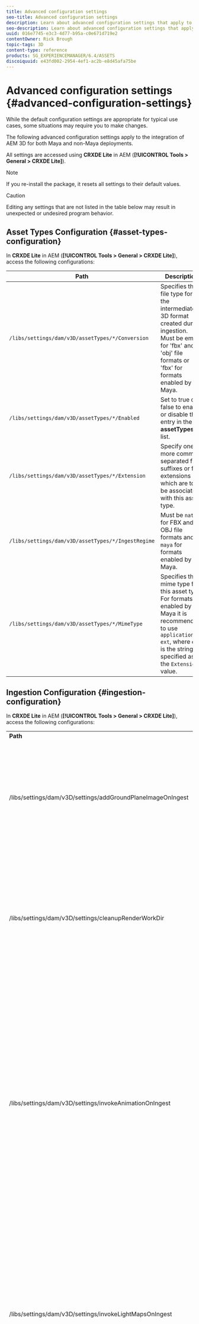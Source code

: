 ```yaml
---
title: Advanced configuration settings
seo-title: Advanced configuration settings
description: Learn about advanced configuration settings that apply to the integration of AEM 3D for both Maya and non-Maya deployments.
seo-description: Learn about advanced configuration settings that apply to the integration of AEM 3D for both Maya and non-Maya deployments.
uuid: 016e7745-e3c3-4d77-b95a-c0e671d719e2
contentOwner: Rick Brough
topic-tags: 3D
content-type: reference
products: SG_EXPERIENCEMANAGER/6.4/ASSETS
discoiquuid: e43fd002-2954-4ef1-ac2b-e8d45afa75be
---
```


# Advanced configuration settings {#advanced-configuration-settings}

While the default configuration settings are appropriate for typical use cases, some situations may require you to make changes.

The following advanced configuration settings apply to the integration of AEM 3D for both Maya and non-Maya deployments.

All settings are accessed using **CRXDE Lite** in AEM (**[!UICONTROL Tools &gt; General &gt; CRXDE Lite]**).

>[!NOTE]
>
>If you re-install the package, it resets all settings to their default values.

>[!CAUTION]
>
>Editing any settings that are not listed in the table below may result in unexpected or undesired program behavior.

## Asset Types Configuration {#asset-types-configuration}

In **CRXDE Lite** in AEM (**[!UICONTROL Tools &gt; General &gt; CRXDE Lite]**), access the following configurations:

| Path |Description |
|---|---|
| `/libs/settings/dam/v3D/assetTypes/*/Conversion` |Specifies the file type for the intermediate 3D format created during ingestion. Must be empty for 'fbx' and 'obj' file formats or 'fbx' for formats enabled by Maya. |
| `/libs/settings/dam/v3D/assetTypes/*/Enabled` |Set to true or false to enable or disable this entry in the **assetTypes** list. |
| `/libs/settings/dam/v3D/assetTypes/*/Extension` |Specify one or more comma-separated file suffixes or file extensions which are to be associated with this asset type. |
| `/libs/settings/dam/v3D/assetTypes/*/IngestRegime` |Must be `native` for FBX and OBJ file formats and  `maya` for formats enabled by Maya. |
| `/libs/settings/dam/v3D/assetTypes/*/MimeType` |Specifies the mime type for this asset type. For formats enabled by Maya it is recommended to use `application/x-ext`, where `ext` is the string specified as the `Extension` value. |

## Ingestion Configuration {#ingestion-configuration}

In **CRXDE Lite** in AEM (**[!UICONTROL Tools &gt; General &gt; CRXDE Lite]**), access the following configurations:

<table> 
 <tbody> 
  <tr> 
   <td><strong>Path</strong></td> 
   <td><strong>Description</strong></td> 
  </tr> 
  <tr> 
   <td>/libs/settings/dam/v3D/settings/addGroundPlaneImageOnIngest</td> 
   <td>Enables generation of an ambient occlusion drop shadow when viewing or rendering with an IBL stage. Applies to Preview and Rendering with RapidRefine</td> 
  </tr> 
  <tr> 
   <td><p>/libs/settings/dam/v3D/settings/cleanupRenderWorkDir</p> </td> 
   <td>Set to <strong>false</strong> to keep temporary files in the MayaWork folder after conversion and rendering. May be useful when debugging issues with Maya conversion and rendering.</td> 
  </tr> 
  <tr> 
   <td>/libs/settings/dam/v3D/settings/invokeAnimationOnIngest</td> 
   <td><p>When enabled, ImageMagick is installed on the server and magickPath is configured. Rapid Refine is used to create a simple animation for 3D objects that are used as a thumbnail in Card View and other views.</p> <p>Creating animations consumes significant CPU resources during the ingestion process.</p> </td> 
  </tr> 
  <tr> 
   <td>/libs/settings/dam/v3D/settings/invokeLightMapsOnIngest</td> 
   <td>Enables the automatic creation of light maps on ingestion. Set to <strong>false</strong> to disable automatic light map creation; this can significantly reduce CPU consumption at the cost of reduced quality for preview and rendering with Rapid Refine. Does not affect rendering with Maya.</td> 
  </tr> 
  <tr> 
   <td>/libs/settings/dam/v3D/settings/gPlaneZero</td> 
   <td><p>When set to <strong>true</strong> (default), objects are moved vertically, if necessary, to ensure that all parts of the object are above the ground plane (y=0).</p> <p>When set to <strong>false</strong> (default), objects are not repositioned and may be partially hidden by a stage's ground plane. (Applies only to preview and rendering with Rapid Refine.) However, it does not affect rendering with Maya. When set to <strong>true</strong>, the vertical position of objects in Maya may be different than in preview or when rendering with Rapid Refine.</p> </td> 
  </tr> 
  <tr> 
   <td>/libs/settings/dam/v3D/Paths/magickPath</td> 
   <td>The path and name to the ImageMagick convert utility. An absolute path is required if animated thumbnails creation is enabled.</td> 
  </tr> 
  <tr> 
   <td>/libs/settings/dam/v3D/settings/MaxCpuPercentage</td> 
   <td><p>Specifies how many CPUs are used at most for ingestion processing of 3D assets.</p> <p>Higher values speed up ingestions but may cause AEM to become less-responsive overall. This setting is approximate. That is, accuracy increases with the number of available CPU cores.</p> </td> 
  </tr> 
 </tbody> 
</table>

## Cloud Services configuration settings {#cloud-services-configuration-settings}

Values for the following settings are provided by your Adobe account manager, provisioning expert, or support representative.

| **Path** |**Description** |
|---|---|
| `/libs/settings/dam/v3D/services/aws/accountId` |The account id of the Adobe AWS account. |
| `/libs/settings/dam/v3D/services/aws/bucketName` |The name of the S3 transfer bucket; normally `aem3d`. |
| `/libs/settings/dam/v3D/services/aws/customerId` |The unique id assigned by Adobe to your organization. Used as AWS Cognito user ID. |
| `/libs/settings/dam/v3D/services/aws/encryptedPassword` |The password associated with this customerId. Used as AWS Cognito password. |
| `/libs/settings/dam/v3D/services/aws/region` |The AWS region where the cloud services are deployed. |
| `/libs/settings/dam/v3D/services/aws/userPoolId` |The applicable AWS Cognito user pool ID. |
| `/libs/settings/dam/v3D/services/dncr/clientId` |The AWS Cognito client id for the dncr conversion service. |

## Common processing settings {#common-processing-settings}

In **CRXDE Lite** in AEM (**[!UICONTROL Tools &gt; General &gt; CRXDE Lite]**), access the following configurations:

| **Path** |**Description** |
|---|---|
| `/libs/settings/dam/v3D/Paths/mayaWorkPath` |The name and location of the working folder for Maya conversion and rendering. The folder is created automatically if it does not exist. |
| `/libs/settings/dam/v3D/Paths/maxWorkPath` |Name and location of the working folder for 3ds Max conversion. The folder is created automatically if it does not exist. |
| `/libs/settings/dam/v3D/settings/debugNative` |Set to **[!UICONTROL true]** to enable creation of debug information during format conversion and rendering with the RapidRefine renderer. |

## Renderer Configuration {#renderer-configuration}

In **CRXDE Lite** in AEM (**[!UICONTROL Tools &gt; General &gt; CRXDE Lite]**), access the following configurations:

| **Path** |**Description** |
|---|---|
| `/libs/settings/dam/v3D/settings/dynamicIBL` |When set to **[!UICONTROL true]** and pre-generated light maps are not available (that is invokeLightMapsOnIngest=false), the Rapid Refine renderer creates light maps during rendering to improve render quality. This setting can substantially increase render time. Setting to **[!UICONTROL false]** minimizes CPU usage in such situations but may result in a lower render quality.  |
| `/libs/settings/dam/v3D/renderers/*/Enabled` |Set to **[!UICONTROL true]** or **[!UICONTROL false]** to enable or disable a renderer, respectively. |
| `/libs/settings/dam/v3D/renderers/*/Display` |Lets you change the string that is displayed for an enabled renderer in the Renderer selector in the Render panel. |
| `/libs/settings/dam/v3D/renderers/*/MaxCpuPercentage` |Specifies how many CPUs are used at most for rendering 3D scenes. Higher values speed up rendering but may cause AEM to become less-responsive overall. This setting is approximate. That is, accuracy increases with the number of available CPU cores. |

## 3D Asset preview settings {#d-asset-preview-settings}

In **CRXDE Lite** in AEM (**[!UICONTROL Tools &gt; General &gt; CRXDE Lite]**), access the following configurations:

| Path |Description |
|---|---|
| `/libs/settings/dam/v3D/WebGLSites/autoSpin` |Set to **[!UICONTROL true]** or **[!UICONTROL false]** to enable or disable auto-spin (automatic camera orbit) on page load. |
| `/libs/settings/dam/v3D/WebGLSites/autoSpinAfterReset` |Set to **[!UICONTROL true]** to restart auto-spin after **[!UICONTROL Reset]** is pressed. Ignored when auto-spin is disabled. |
| `/libs/settings/dam/v3D/WebGLSites/autoSpinSpeed` |Specifies the speed (revolutions per minute) and direction of auto-spin, with negative values for right-to-left and positive values for left-to-right rotation. |
| `/libs/settings/dam/v3D/WebGL/continueRotate` |Set to **[!UICONTROL false]** to disable continuation with gradual fadeout of viewer responses to touch and mouse gestures. |
| `/libs/settings/dam/v3D/WebGL/curtainColor` |Specifies the color of the load curtain that can optionally cover the viewport of the 3D asset preview during load and initialization. R,G,B value, with each color component in the range 0 to 255. |
| `/libs/settings/dam/v3D/WebGL/fadeCurtains` |When set to **[!UICONTROL true]**, the load curtain will gradually fade out during the latter parts of viewer initialization. When set to **[!UICONTROL false]**, the curtain remains opaque until loading and initialization has completed. |
| `/libs/settings/dam/v3D/WebGL/showCurtains` |Set to **[!UICONTROL true]** or **[!UICONTROL false]** to enable or disable the load curtain for 3D asset preview. |
| `/libs/settings/dam/v3D/WebGL/spinHeight` |When auto-spin is enabled and active, the vertical position of the camera is automatically adjusted relative to the height of the 3D object. When set to 0.5, the camera will positioned vertically at 1/2 the height of the object, which results in the horizon to be centered vertically in the viewport. Larger values result in the camera looking down onto the object and raising the height of the rendered horizon, smaller values result in the camera looking up at the object and lowering the horizon. |

## 3D Sites component settings {#d-sites-component-settings}

In **CRXDE Lite** in AEM (**[!UICONTROL Tools &gt; General &gt; CRXDE Lite]**), access the following configurations:

| Path |Description |
|---|---|
| `/libs/settings/dam/v3D/WebGLSites/autoSpinAfterReset` |Set to **[!UICONTROL true]** to reactivate auto-spin (automatic camera orbit) after home is pressed. Ignored when auto-spin is disabled. |
| `/libs/settings/dam/v3D/WebGLSites/continueRotate` |Set to **[!UICONTROL false]** to disable continuation with gradual fadeout of viewer responses to touch and mouse gestures. |
| `/libs/settings/dam/v3D/WebGLSites/curtainColor` |Specifies the color of the load curtain that can optionally cover the viewport of the 3D Sites component during load. R,G,B value, with each color component in the range 0 to 255. |
| `/libs/settings/dam/v3D/WebGLSites/fadeCurtains` |When set to **[!UICONTROL true]**, the load curtain will gradually fade out during the latter parts of loading and initialization. When set to **[!UICONTROL false]**, the curtain remains opaque until loading and initialization has completed. |
| `/libs/settings/dam/v3D/WebGLSites/showCurtains` |Set to **[!UICONTROL true]** or **[!UICONTROL false]** to enable or disable the load curtain for the 3D Sites component. |
| `/libs/settings/dam/v3D/WebGLSites/spinHeight` |When auto-spin is enabled and active, the vertical position of the camera is automatically adjusted relative to the height of the 3D object. When set to 0.5, the camera will positioned vertically at 1/2 the height of the object, which results in the horizon to be centered vertically in the viewport. Larger values result in the camera looking down onto the object and raising the height of the rendered horizon, smaller values result in the camera looking up at the object and lowering the horizon. |


